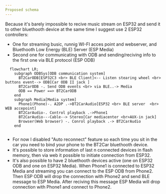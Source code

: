 ```yaml
---
Proposed schema
---
```

Because it's barely impossible to recive music stream on ESP32 and send it to other bluethooth device at the same time I suggest use 2 ESP32 controllers:
 - One for streaming busic, runnig WI-FI acces point and webserver, and Bluethooth Low Energy (BLE) Server (ESP Media)
 - Second one for communicating with ODB and sending/reciving info to the first one via BLE protocol (ESP ODB)

```mermaid
  flowchart LR;
    subgraph ODBSys[ODB communication system]
      BT2CarODB[ESP32C3 <br> BLE Client]<-- Listen stearing wheel <br> buttons event--> ODB[Car ODB II jack ] 
      BT2CarODB -. Send ODB events <br> via BLE..-> Media
      ODB == Power ==> BT2CarODB
    end
    subgraph Media[Media system]
      Phone1(Phone)-. A2DP .->BT2CarAudio[ESP32 <br> BLE server  <br> WEB accepoint]
      BT2CarAudio-. Control playback .->Phone1
      BT2CarAudio---Cable--> Stereo[Car mediacenter <br>AUX-in jack]
      Browser(Web browser) -. Conrol playback .-> BT2CarAudio
    end
    
```
 - For now I disabled "Auto reconnect" feature so each time you sit in the car you need to bind your phone to the BT2Car bluethooth device. 
 - It's possible to store information of last n connected devices in flash memory, then via web it possible to initiate connection from ESP32.
 - It's also possible to have 2 bluethooth devices active (one on ESP32 ODB and one on ESP32 Media). When Phone1 is connected to ESP32 Media and streaming you can connect to the ESP ODB from Phone2. Then ESP ODB will drop the connection with Phone2 and send BLE message to ESP Media. After reciving this message ESP Media will drop connection with Phone1 and connect to Phone2.
